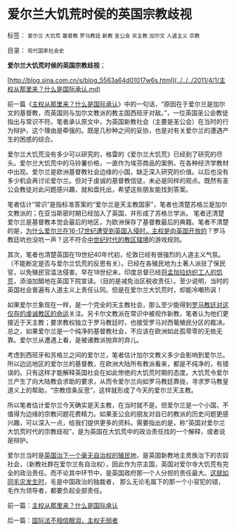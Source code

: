# 爱尔兰大饥荒时侯的英国宗教歧视

标签： `爱尔兰` `大饥荒` `基督教` `罗马教廷` `新教` `圣公会` `天主教` `加尔文` `人道主义` `宗教` 

目录： `现代国家社会史`

**爱尔兰大饥荒时侯的英国宗教歧视**；

[http://blog.sina.com.cn/s/blog_5563a64d01017w6s.html](../../../2011/4/1/主权从那里来？什么是国际承认.md)

前一篇《[主权从那里来？什么是国际承认](../../../2011/4/1/主权从那里来？什么是国际承认.md)》中的一句话，“原因在于爱尔兰是加尔文的基督教，而英国则与加尔文教派的教主国西班牙对敌。”，一位英国圣公会教徒指出与常识不符。笔者承认原文中，为英国新教社会（主要是圣公会）在当时的行为辩护，这个理由是牵强的。既是几秒种之间的妥协，也是对有关爱尔兰的遭遇产生的困惑的综合。

爱尔兰大饥荒没有多少可以研究的，格雷的《爱尔兰大饥荒》已经到了研究的尽头。爱尔兰大饥荒中的马铃薯价格，一直作为埃芬商品的案例，在各种经济学教材中出现。爱尔兰是欧洲基督教社会边缘的小国，缺乏深入研究的价值。以后也没有多少机会再讨论爱尔兰。但对于虔诚的基督教信徒，未必是同样的观点。既然有圣公会教徒对此问题感兴趣，就和盘托出，希望这些朋友能找到答案。

笔者估计“常识”是指标准答案的“爱尔兰是天主教国家”，笔者也清楚苏格兰是加尔文教派的；在亚当斯密时期已经加入了英国，并形成了苏格兰学派。
笔者还清楚爱尔兰是基督教本觉会最后的地区，为欧洲保存了基督教最后的典籍。笔者不清楚的是，[为什么爱尔兰在16-17世纪遭受到英国入侵时，主权是向英国开放的](../../../2011/4/1/主权从那里来？什么是国际承认.md)？罗马教廷吭也没吭一声？这不符合[中世纪时代的教区辖境](../../../2011/3/9/英王why对大宪章有诚信？法国弱在那里？.md)的游戏规则。



其次，笔者也清楚英国在19世纪40年代初，伦敦已经有很强烈的人道主义气氛。（不能断定是否与爱尔兰饥荒的反思有关）。已经在各殖民地为土著人派驻了保民官，以免殖民官滥法侵害。早在18世纪末，印度总督已经[将孟加拉纺织工人的饥荒](../../../2009/8/2/英属孟加拉两次大饥荒和经济学家的良心.md)，添油加醋地在英国下院宣读。（目的是减免治区税收责任）。至少说明，当时的英国社会普遍有人道主义上责任认同。但是在爱尔兰大饥荒时，却能冷嘲热讽！

如果爱尔兰象现在一样，是一个完全的天主教社会，那么至少能得到[罗马教廷对这仅存的虔诚教区的命运](../../../2011/3/13/文艺复兴在意大利仅仅复兴了文艺.md)关注。另卡尔文教派在常识中被视作新教，笔者认为他们更接近于天主教；要求教权独立于罗马教廷时，也接受罗马对西葡殖民分区的裁决。总之，如果爱尔兰是一个纯净的基督教社会，不应该在欧洲如此孤零零的无依无靠。爱尔兰从遭遇上看，是被诸教派抛弃的弃儿。

考虑到西班牙和苏格兰之间的爱尔兰，笔者估计加尔文教义多少会影响到爱尔兰。所以边远地区的爱尔兰的基督教，在欧洲大陆所有教派看来，都是不纯净的，有错误的。只有这样才能解释英国社会在如此惨绝的大饥荒时期的态度。大饥荒令爱尔兰产生了向大陆教会求助的要求，从而令爱尔兰向如罗马教廷靠拢，寻求罗马教皇道义上的帮助，“宗教信条反思”，这样就形成了今天的爱尔兰天主教。

所以笔者估计爱尔兰今天确实是天主教，在当时就不是。但爱尔兰是一个小国，不值得为边缘的宗教问题花费精力。如果圣公会的朋友对自已的教派的历史问题更感兴趣，可以深入一点，给我们提供更多的资料。需要指出的是，称“英国对爱尔兰大饥荒时代的宗教歧视”，是为英国在大饥荒中的政治责任找的一个解释，或者说是辩护。

爱尔兰当时是[英国治下一个毫无自治权的殖民地](../../../2011/3/10/克伦威尔，国王和民粹王.md)，是英国新教地主贵族治下的农奴社会，（新教社群在爱尔兰有自治权），因此作为宗主国，英国对爱尔寺大饥荒有完全的政治责任。而不论其中环节中，是英国政府那一个人分担的责任最大。[这就如同毛灾发生时](../../../2008/12/29/所谓的自力更生大错特错.md)，毛是中国政治的独裁者，
那么无论毛属下的那一个小官犯的错，毛作为领导者，都要负起全部责任。



前一篇：[主权从那里来？什么是国际承认](../../../2011/4/1/主权从那里来？什么是国际承认.md)

后一篇：[国际法不相信眼泪，主权无弱者](../../../2011/4/2/国际法不相信眼泪，主权无弱者.md)